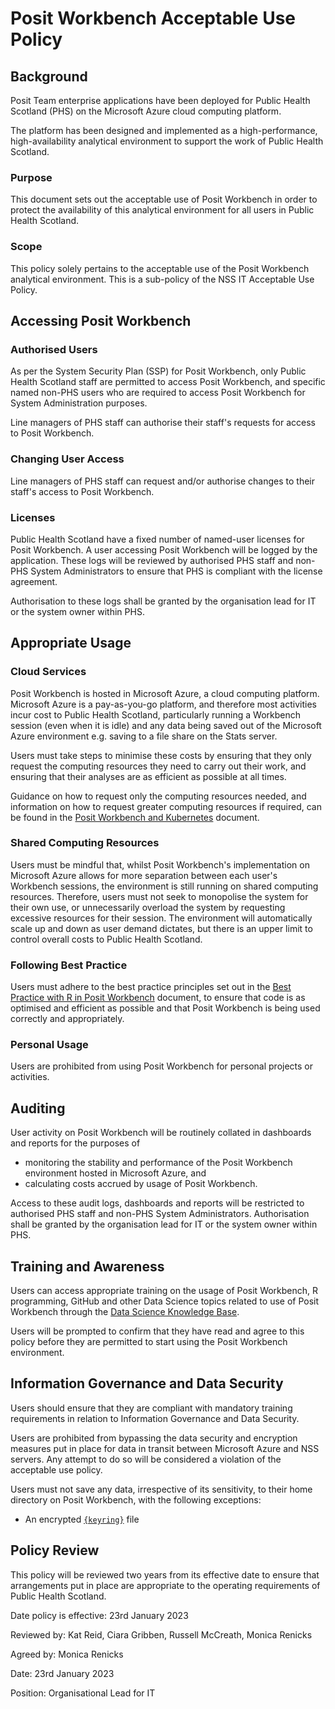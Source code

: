 # Posit Workbench Acceptable Use Policy

## Background

Posit Team enterprise applications have been deployed for Public Health Scotland (PHS) on the Microsoft Azure cloud computing platform.

The platform has been designed and implemented as a high-performance, high-availability analytical environment to support the work of Public Health Scotland.

### Purpose

This document sets out the acceptable use of Posit Workbench in order to protect the availability of this analytical environment for all users in Public Health Scotland.

### Scope

This policy solely pertains to the acceptable use of the Posit Workbench analytical environment.  This is a sub-policy of the NSS IT Acceptable Use Policy.

## Accessing Posit Workbench

### Authorised Users

As per the System Security Plan (SSP) for Posit Workbench, only Public Health Scotland staff are permitted to access Posit Workbench, and specific named non-PHS users who are required to access Posit Workbench for System Administration purposes.

Line managers of PHS staff can authorise their staff's requests for access to Posit Workbench.

### Changing User Access

Line managers of PHS staff can request and/or authorise changes to their staff's access to Posit Workbench.

### Licenses

Public Health Scotland have a fixed number of named-user licenses for Posit Workbench.  A user accessing Posit Workbench will be logged by the application.  These logs will be reviewed by authorised PHS staff and non-PHS System Administrators to ensure that PHS is compliant with the license agreement.

Authorisation to these logs shall be granted by the organisation lead for IT or the system owner within PHS.

## Appropriate Usage

### Cloud Services

Posit Workbench is hosted in Microsoft Azure, a cloud computing platform.  Microsoft Azure is a pay-as-you-go platform, and therefore most activities incur cost to Public Health Scotland, particularly running a Workbench session (even when it is idle) and any data being saved out of the Microsoft Azure environment e.g. saving to a file share on the Stats server.

Users must take steps to minimise these costs by ensuring that they only request the computing resources they need to carry out their work, and ensuring that their analyses are as efficient as possible at all times.

Guidance on how to request only the computing resources needed, and information on how to request greater computing resources if required, can be found in the [Posit Workbench and Kubernetes](Posit%20Workbench%20an%20Kubernetes.md) document.

### Shared Computing Resources

Users must be mindful that, whilst Posit Workbench's implementation on Microsoft Azure allows for more separation between each user's Workbench sessions, the environment is still running on shared computing resources.  Therefore, users must not seek to monopolise the system for their own use, or unnecessarily overload the system by requesting excessive resources for their session.  The environment will automatically scale up and down as user demand dictates, but there is an upper limit to control overall costs to Public Health Scotland.

### Following Best Practice

Users must adhere to the best practice principles set out in the [Best Practice with R in Posit Workbench](Best%20Practice%20with%20R%20in%20Posit%20Workbench.md) document, to ensure that code is as optimised and efficient as possible and that Posit Workbench is being used correctly and appropriately.

### Personal Usage

Users are prohibited from using Posit Workbench for personal projects or activities.

## Auditing

User activity on Posit Workbench will be routinely collated in dashboards and reports for the purposes of

* monitoring the stability and performance of the Posit Workbench environment hosted in Microsoft Azure, and
* calculating costs accrued by usage of Posit Workbench.

Access to these audit logs, dashboards and reports will be restricted to authorised PHS staff and non-PHS System Administrators.  Authorisation shall be granted by the organisation lead for IT or the system owner within PHS.

## Training and Awareness

Users can access appropriate training on the usage of Posit Workbench, R programming, GitHub and other Data Science topics related to use of Posit Workbench through the [Data Science Knowledge Base](https://public-health-scotland.github.io/knowledge-base/).

Users will be prompted to confirm that they have read and agree to this policy before they are permitted to start using the Posit Workbench environment.

## Information Governance and Data Security

Users should ensure that they are compliant with mandatory training requirements in relation to Information Governance and Data Security.

Users are prohibited from bypassing the data security and encryption measures put in place for data in transit between Microsoft Azure and NSS servers.  Any attempt to do so will be considered a violation of the acceptable use policy.

Users must not save any data, irrespective of its sensitivity, to their home directory on Posit Workbench, with the following exceptions:

* An encrypted [`{keyring}`](https://r-lib.github.io/keyring/index.html) file

## Policy Review

This policy will be reviewed two years from its effective date to ensure that arrangements put in place are appropriate to the operating requirements of Public Health Scotland.

Date policy is effective: 23rd January 2023

Reviewed by: Kat Reid, Ciara Gribben, Russell McCreath, Monica Renicks

Agreed by: Monica Renicks

Date: 23rd January 2023

Position: Organisational Lead for IT
